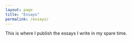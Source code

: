 ```yaml
---
layout: page
title: "Essays"
permalink: /essays/
---
```


This is where I publish the essays I write in my spare time. 
